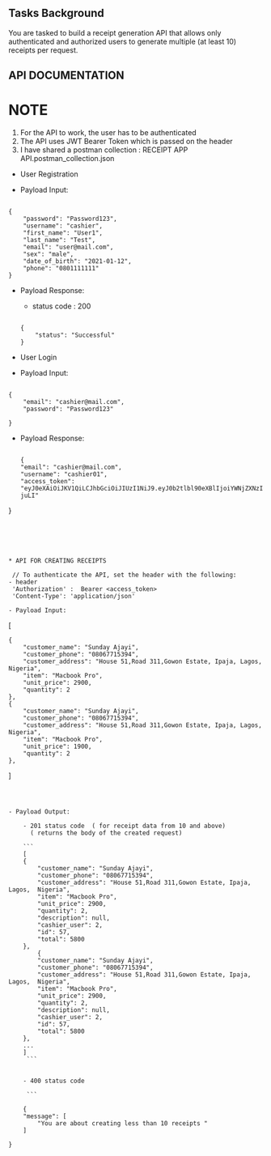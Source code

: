 
## Tasks Background

You are tasked to build a receipt generation API that allows only authenticated and authorized users to generate multiple (at least 10) receipts per request.


## API DOCUMENTATION

# NOTE
1. For the API to work, the user has to be authenticated 
2. The API uses JWT Bearer Token which is passed on the header
3. I have shared a postman collection : RECEIPT APP API.postman_collection.json



* User Registration

-  Payload Input:
```

{
    "password": "Password123",
    "username": "cashier",
    "first_name": "User1",
    "last_name": "Test",
    "email": "user@mail.com",
    "sex": "male",
    "date_of_birth": "2021-01-12",
    "phone": "0801111111"
}
```


- Payload Response:

    - status code : 200
    ```
    
    {
        "status": "Successful"
    }
   ```
 



* User Login

- Payload Input:
```

{
    "email": "cashier@mail.com",
    "password": "Password123"

}
```



- Payload Response:

    ```

    {
    "email": "cashier@mail.com",
    "username": "cashier01",
    "access_token": "eyJ0eXAiOiJKV1QiLCJhbGciOiJIUzI1NiJ9.eyJ0b2tlbl90eXBlIjoiYWNjZXNzIiwiZXhwIjoxNjI2NTEyOTM0LCJqdGkiOiJkMjAwZWViMzhkYjI0NGNhYjQ3YzY1NWI3MjZkYWQ2NyIsInVzZXJfaWQiOjJ9.39NFqfdniNWq0ayKopjsGkfEJV5a5lZ5j2QaUk-juLI" 
}
```





* API FOR CREATING RECEIPTS

 // To authenticate the API, set the header with the following:
- header 
 'Authorization' :  Bearer <access_token>
 'Content-Type': 'application/json'

- Payload Input:

```

[
  
    {
        "customer_name": "Sunday Ajayi",
        "customer_phone": "08067715394",
        "customer_address": "House 51,Road 311,Gowon Estate, Ipaja, Lagos,  Nigeria",
        "item": "Macbook Pro",
        "unit_price": 2900,
        "quantity": 2
    },
    {
        "customer_name": "Sunday Ajayi",
        "customer_phone": "08067715394",
        "customer_address": "House 51,Road 311,Gowon Estate, Ipaja, Lagos,  Nigeria",
        "item": "Macbook Pro",
        "unit_price": 1900,
        "quantity": 2
    },
    
]
```



- Payload Output:

    - 201 status code  ( for receipt data from 10 and above)
      ( returns the body of the created request)
    
    ```
    [
    {
        "customer_name": "Sunday Ajayi",
        "customer_phone": "08067715394",
        "customer_address": "House 51,Road 311,Gowon Estate, Ipaja, Lagos,  Nigeria",
        "item": "Macbook Pro",
        "unit_price": 2900,
        "quantity": 2,
        "description": null,
        "cashier_user": 2,
        "id": 57,
        "total": 5800
    },
        {
        "customer_name": "Sunday Ajayi",
        "customer_phone": "08067715394",
        "customer_address": "House 51,Road 311,Gowon Estate, Ipaja, Lagos,  Nigeria",
        "item": "Macbook Pro",
        "unit_price": 2900,
        "quantity": 2,
        "description": null,
        "cashier_user": 2,
        "id": 57,
        "total": 5800
    },
    ...
    ]
     ```


    - 400 status code 

     ```

    {
    "message": [
        "You are about creating less than 10 receipts "
    ]
    
}
```


     

